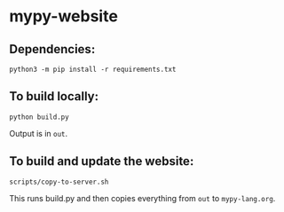 # mypy-website

## Dependencies:

```
python3 -m pip install -r requirements.txt
```

## To build locally:
```
python build.py
```
Output is in `out`.

## To build and update the website:
```
scripts/copy-to-server.sh
```
This runs build.py and then copies everything from `out` to `mypy-lang.org`.
